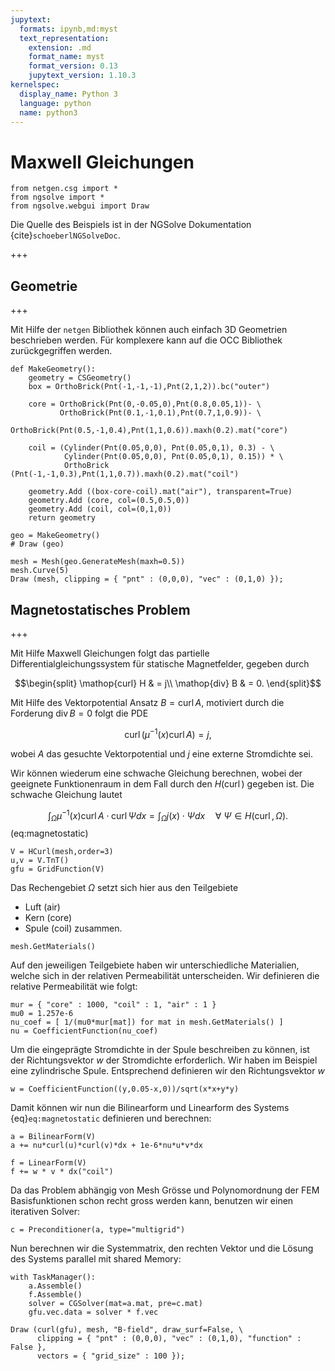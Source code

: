 ```yaml
---
jupytext:
  formats: ipynb,md:myst
  text_representation:
    extension: .md
    format_name: myst
    format_version: 0.13
    jupytext_version: 1.10.3
kernelspec:
  display_name: Python 3
  language: python
  name: python3
---
```


# Maxwell Gleichungen

```{code-cell} ipython3
from netgen.csg import *
from ngsolve import *
from ngsolve.webgui import Draw
```

Die Quelle des Beispiels ist in der NGSolve Dokumentation {cite}`schoeberlNGSolveDoc`.

+++

## Geometrie

+++

Mit Hilfe der `netgen` Bibliothek können auch einfach 3D Geometrien beschrieben werden. Für komplexere kann auf die OCC Bibliothek zurückgegriffen werden.

```{code-cell} ipython3
def MakeGeometry():
    geometry = CSGeometry()
    box = OrthoBrick(Pnt(-1,-1,-1),Pnt(2,1,2)).bc("outer")

    core = OrthoBrick(Pnt(0,-0.05,0),Pnt(0.8,0.05,1))- \
           OrthoBrick(Pnt(0.1,-1,0.1),Pnt(0.7,1,0.9))- \
           OrthoBrick(Pnt(0.5,-1,0.4),Pnt(1,1,0.6)).maxh(0.2).mat("core")

    coil = (Cylinder(Pnt(0.05,0,0), Pnt(0.05,0,1), 0.3) - \
            Cylinder(Pnt(0.05,0,0), Pnt(0.05,0,1), 0.15)) * \
            OrthoBrick (Pnt(-1,-1,0.3),Pnt(1,1,0.7)).maxh(0.2).mat("coil")

    geometry.Add ((box-core-coil).mat("air"), transparent=True)
    geometry.Add (core, col=(0.5,0.5,0))
    geometry.Add (coil, col=(0,1,0))
    return geometry

geo = MakeGeometry()
# Draw (geo)
```

```{code-cell} ipython3
mesh = Mesh(geo.GenerateMesh(maxh=0.5))
mesh.Curve(5)
Draw (mesh, clipping = { "pnt" : (0,0,0), "vec" : (0,1,0) });
```

## Magnetostatisches Problem

+++

Mit Hilfe Maxwell Gleichungen folgt das partielle Differentialgleichungssystem für statische Magnetfelder, gegeben durch

$$\begin{split}
\mathop{curl} H & = j\\
\mathop{div} B & = 0.
\end{split}$$

Mit Hilfe des Vektorpotential Ansatz $B = \mathop{curl} A$, motiviert durch die Forderung $\mathop{div} B = 0$ folgt die PDE

$$\mathop{curl} (\mu^{-1}(x) \mathop{curl} A) = j,$$

wobei $A$ das gesuchte Vektorpotential und $j$ eine externe Stromdichte sei.

Wir können wiederum eine schwache Gleichung berechnen, wobei der geeignete Funktionenraum in dem Fall durch den $H(\mathop{curl})$ gegeben ist. Die schwache Gleichung lautet

$$\int_\Omega \mu^{-1}(x) \mathop{curl} A \cdot \mathop{curl} \Psi dx = \int_\Omega j(x)\cdot \Psi dx\quad \forall\  \Psi\in H(\mathop{curl}, \Omega).$$ (eq:magnetostatic)

```{code-cell} ipython3
V = HCurl(mesh,order=3)
u,v = V.TnT()
gfu = GridFunction(V)
```

Das Rechengebiet $\Omega$ setzt sich hier aus den Teilgebiete
* Luft (air)
* Kern (core)
* Spule (coil)
zusammen.

```{code-cell} ipython3
mesh.GetMaterials()
```

Auf den jeweiligen Teilgebiete haben wir unterschiedliche Materialien, welche sich in der relativen Permeabilität unterscheiden. Wir definieren die relative Permeabilität wie folgt:

```{code-cell} ipython3
mur = { "core" : 1000, "coil" : 1, "air" : 1 }
mu0 = 1.257e-6
nu_coef = [ 1/(mu0*mur[mat]) for mat in mesh.GetMaterials() ]
nu = CoefficientFunction(nu_coef)
```

Um die eingeprägte Stromdichte in der Spule beschreiben zu können, ist der Richtungsvektor $w$ der Stromdichte erforderlich. Wir haben im Beispiel eine zylindrische Spule. Entsprechend definieren wir den Richtungsvektor $w$

```{code-cell} ipython3
w = CoefficientFunction((y,0.05-x,0))/sqrt(x*x+y*y)
```

Damit können wir nun die Bilinearform und Linearform des Systems {eq}`eq:magnetostatic` definieren und berechnen:

```{code-cell} ipython3
a = BilinearForm(V)
a += nu*curl(u)*curl(v)*dx + 1e-6*nu*u*v*dx

f = LinearForm(V)
f += w * v * dx("coil")
```

Da das Problem abhängig von Mesh Grösse und Polynomordnung der FEM Basisfunktionen schon recht gross werden kann, benutzen wir einen iterativen Solver:

```{code-cell} ipython3
c = Preconditioner(a, type="multigrid")
```

Nun berechnen wir die Systemmatrix, den rechten Vektor und die Lösung des Systems parallel mit shared Memory:

```{code-cell} ipython3
with TaskManager():
    a.Assemble()
    f.Assemble()
    solver = CGSolver(mat=a.mat, pre=c.mat)
    gfu.vec.data = solver * f.vec
```

```{code-cell} ipython3
Draw (curl(gfu), mesh, "B-field", draw_surf=False, \
      clipping = { "pnt" : (0,0,0), "vec" : (0,1,0), "function" : False },
      vectors = { "grid_size" : 100 });
```
